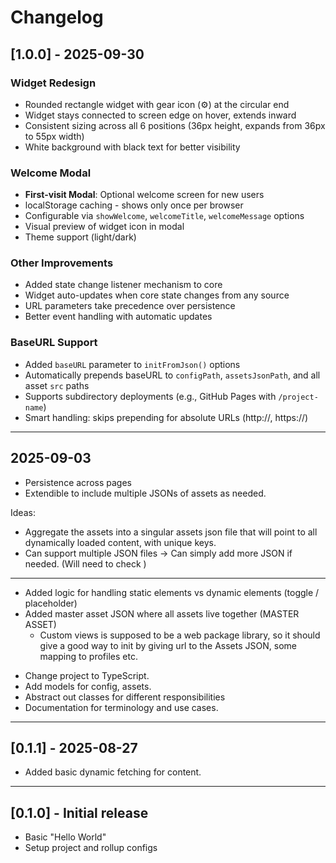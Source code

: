 # Changelog

## [1.0.0] - 2025-09-30

### Widget Redesign
* Rounded rectangle widget with gear icon (⚙) at the circular end
* Widget stays connected to screen edge on hover, extends inward
* Consistent sizing across all 6 positions (36px height, expands from 36px to 55px width)
* White background with black text for better visibility

### Welcome Modal
* **First-visit Modal**: Optional welcome screen for new users
* localStorage caching - shows only once per browser
* Configurable via `showWelcome`, `welcomeTitle`, `welcomeMessage` options
* Visual preview of widget icon in modal
* Theme support (light/dark)

### Other Improvements
* Added state change listener mechanism to core
* Widget auto-updates when core state changes from any source
* URL parameters take precedence over persistence
* Better event handling with automatic updates

### BaseURL Support
* Added `baseURL` parameter to `initFromJson()` options
* Automatically prepends baseURL to `configPath`, `assetsJsonPath`, and all asset `src` paths
* Supports subdirectory deployments (e.g., GitHub Pages with `/project-name`)
* Smart handling: skips prepending for absolute URLs (http://, https://)

---

## 2025-09-03


* Persistence across pages
* Extendible to include multiple JSONs of assets as needed.

Ideas:
  * Aggregate the assets into a singular assets json file that will point to all 
  dynamically loaded content, with unique keys.
  * Can support multiple JSON files -> Can simply add more JSON if needed. (Will need to check )


---


* Added logic for handling static elements vs dynamic elements (toggle / placeholder)
* Added master asset JSON where all assets live together (MASTER ASSET)
  * Custom views is supposed to be a web package library, so it should give a good way to init by giving url to the Assets JSON, some mapping to profiles etc.

- Change project to TypeScript.
- Add models for config, assets.
- Abstract out classes for different responsibilities
- Documentation for terminology and use cases.

---

## [0.1.1] - 2025-08-27

- Added basic dynamic fetching for content.


---

## [0.1.0] - Initial release

- Basic "Hello World"
- Setup project and rollup configs